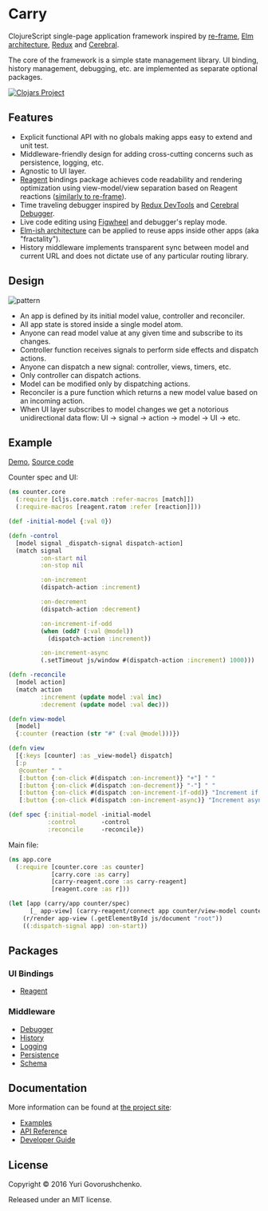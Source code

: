 # Carry

ClojureScript single-page application framework inspired by
[re-frame](https://github.com/Day8/re-frame),
[Elm architecture](https://github.com/evancz/elm-architecture-tutorial/),
[Redux](https://github.com/reactjs/redux/) and
[Cerebral](https://github.com/cerebral/cerebral).

The core of the framework is a simple state management library. 
UI binding, history management, debugging, etc. are implemented as separate optional packages.

[![Clojars Project](https://img.shields.io/clojars/v/carry.svg)](https://clojars.org/carry)

## Features

* Explicit functional API with no globals making apps easy to extend and unit test.
* Middleware-friendly design for adding cross-cutting concerns such as persistence, logging, etc.
* Agnostic to UI layer.
* [Reagent](https://github.com/reagent-project/reagent) bindings package achieves code readability and rendering optimization
using view-model/view separation based on Reagent reactions ([similarly to re-frame](https://github.com/Day8/re-frame#how-flow-happens-in-reagent)).
* Time traveling debugger inspired by [Redux DevTools](https://github.com/gaearon/redux-devtools) and [Cerebral Debugger](http://www.cerebraljs.com/debugger).
* Live code editing using [Figwheel](https://github.com/bhauman/lein-figwheel) and debugger's replay mode.
* [Elm-ish architecture](https://github.com/evancz/elm-architecture-tutorial/) can be applied to reuse apps inside other apps (aka "fractality").
* History middleware implements transparent sync between model and current URL and
does not dictate use of any particular routing library. 

## Design
![pattern](http://metametadata.github.io/carry/graphs/pattern.svg)

* An app is defined by its initial model value, controller and reconciler.
* All app state is stored inside a single model atom.
* Anyone can read model value at any given time and subscribe to its changes.
* Controller function receives signals to perform side effects and dispatch actions.
* Anyone can dispatch a new signal: controller, views, timers, etc.
* Only controller can dispatch actions.
* Model can be modified only by dispatching actions.
* Reconciler is a pure function which returns a new model value based on an incoming action.
* When UI layer subscribes to model changes we get a notorious unidirectional data flow: UI -> signal -> action -> model -> UI -> etc.

## Example

[Demo](https://metametadata.github.com/carry/examples/counter),
[Source code](https://github.com/metametadata/carry/tree/master/examples/counter)

Counter spec and UI:

```cljs
(ns counter.core
  (:require [cljs.core.match :refer-macros [match]])
  (:require-macros [reagent.ratom :refer [reaction]]))

(def -initial-model {:val 0})

(defn -control
  [model signal _dispatch-signal dispatch-action]
  (match signal
         :on-start nil
         :on-stop nil

         :on-increment
         (dispatch-action :increment)

         :on-decrement
         (dispatch-action :decrement)

         :on-increment-if-odd
         (when (odd? (:val @model))
           (dispatch-action :increment))

         :on-increment-async
         (.setTimeout js/window #(dispatch-action :increment) 1000)))

(defn -reconcile
  [model action]
  (match action
         :increment (update model :val inc)
         :decrement (update model :val dec)))

(defn view-model
  [model]
  {:counter (reaction (str "#" (:val @model)))})

(defn view
  [{:keys [counter] :as _view-model} dispatch]
  [:p
   @counter " "
   [:button {:on-click #(dispatch :on-increment)} "+"] " "
   [:button {:on-click #(dispatch :on-decrement)} "-"] " "
   [:button {:on-click #(dispatch :on-increment-if-odd)} "Increment if odd"] " "
   [:button {:on-click #(dispatch :on-increment-async)} "Increment async"]])

(def spec {:initial-model -initial-model
           :control       -control
           :reconcile     -reconcile})
```

Main file:

```cljs
(ns app.core
  (:require [counter.core :as counter]
            [carry.core :as carry]
            [carry-reagent.core :as carry-reagent]
            [reagent.core :as r]))

(let [app (carry/app counter/spec)
      [_ app-view] (carry-reagent/connect app counter/view-model counter/view)]
    (r/render app-view (.getElementById js/document "root"))
    ((:dispatch-signal app) :on-start))
```

## Packages

### UI Bindings

* [Reagent](https://github.com/metametadata/carry/tree/master/contrib/reagent/)

### Middleware

* [Debugger](https://github.com/metametadata/carry/tree/master/contrib/debugger)
* [History](https://github.com/metametadata/carry/tree/master/contrib/history)
* [Logging](https://github.com/metametadata/carry/tree/master/contrib/logging)
* [Persistence](https://github.com/metametadata/carry/tree/master/contrib/persistence)
* [Schema](https://github.com/metametadata/carry/tree/master/contrib/schema)

## Documentation

More information can be found at [the project site](http://metametadata.github.io/carry/):

* [Examples](http://metametadata.github.io/carry/examples/)
* [API Reference](http://metametadata.github.io/carry/api/)
* [Developer Guide](http://metametadata.github.io/carry/dev-guide/)

## License
Copyright © 2016 Yuri Govorushchenko.

Released under an MIT license.